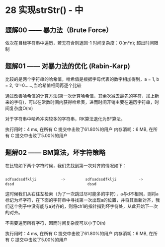 # 28 实现strStr() - 中

## 题解00 —— 暴力法（Brute Force）

依次在目标字符串中遍历，若无符合则返回-1
时间复杂度：O(m*n);
超出时间限制

## 题解01 —— 对暴力法的优化 (Rabin-Karp)

比较的是两个字符串的哈希值，哈希值是根据字母代表的数字相加得到，a = 1, b = 2, ‘0’=0……,当哈希值相同再逐个比较

通过改善哈希值的计算方法(第一次计算哈希值，其余次减去最先的字符，加上新来的字符)，可以在常数时间内获得哈希表，进而时间开销主要在遍历字符串，时间复杂度O(m)

对于字符串中哈希冲突较多的字符串，RK算法退化为BF算法。

执行用时：4 ms, 在所有 C 提交中击败了61.80%的用户
内存消耗：6 MB, 在所有 C 提交中击败了5.00%的用户

## 题解02 —— BM算法，坏字符策略

在比较如下两个字符时候，我们先找到第一次对齐的情况如下：

```C

sdfsadssdfklji           ->         sdfsadssdfklji          ->         sdfsadssdfklji
dssd                                 dssd                                  dssd
```

这时候我们从右往左检索（为了一次跳过尽可能多的字符），a与d不相同，则将a标记为坏字符，在下面的字符串中寻找第一次出现a的位置，并将其重新对齐，我们这个例子中没有能与a对齐的，则将ch1的指针指到坏字符处，从此开始下一次的对齐。

不需要遍历所有字符，因而时间复杂度可以小于O(n)

执行用时：4 ms, 在所有 C 提交中击败了61.80%的用户
内存消耗：6 MB, 在所有 C 提交中击败了5.00%的用户
